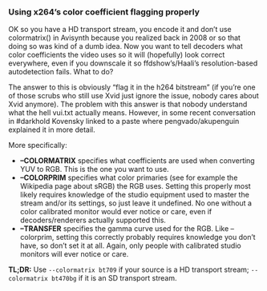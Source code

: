 ### Using x264’s color coefficient flagging properly
OK so you have a HD transport stream, you encode it and don’t use colormatrix() in Avisynth because you realized back in 2008 or so that doing so was kind of a dumb idea. Now you want to tell decoders what color coefficients the video uses so it will (hopefully) look correct everywhere, even if you downscale it so ffdshow’s/Haali’s resolution-based autodetection fails. What to do?

The answer to this is obviously “flag it in the h264 bitstream” (if you’re one of those scrubs who still use Xvid just ignore the issue, nobody cares about Xvid anymore). The problem with this answer is that nobody understand what the hell vui.txt actually means. However, in some recent conversation in #darkhold Kovensky linked to a paste where pengvado/akupenguin explained it in more detail.

More specifically:
* **–COLORMATRIX** specifies what coefficients are used when converting YUV to RGB. This is the one you want to use.
* **–COLORPRIM** specifies what color primaries (see for example the Wikipedia page about sRGB) the RGB uses. Setting this properly most likely requires knowledge of the studio equipment used to master the stream and/or its settings, so just leave it undefined. No one without a color calibrated monitor would ever notice or care, even if decoders/renderers actually supported this.
* **–TRANSFER** specifies the gamma curve used for the RGB. Like –colorprim, setting this correctly probably requires knowledge you don’t have, so don’t set it at all. Again, only people with calibrated studio monitors will ever notice or care.

**TL;DR:** Use `--colormatrix bt709` if your source is a HD transport stream; `--colormatrix bt470bg` if it is an SD transport stream.
